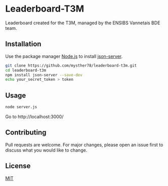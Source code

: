 # Leaderboard-T3M

Leaderboard created for the T3M, managed by the ENSIBS Vannetais BDE team. 

## Installation

Use the package manager [Node.js](https://nodejs.org/) to install [json-server](https://github.com/typicode/json-server).

```bash
git clone https://github.com/mysther78/leaderboard-t3m.git
cd leaderboard-t3m
npm install json-server --save-dev
echo your_secret_token > token
```

## Usage

```bash
node server.js
```
Go to http://localhost:3000/

## Contributing
Pull requests are welcome. For major changes, please open an issue first to discuss what you would like to change.

## License
[MIT](https://choosealicense.com/licenses/mit/)